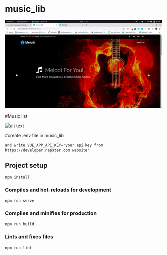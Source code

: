 # music_lib

![alt text](https://github.com/AjayYadavAi/music_lib/blob/master/src/assets/banner.png?raw=true)

#Music list

![alt text](https://github.com/AjayYadavAi/music_lib/src/assets/list.png?raw=true)

#create .env file in music_lib 
```
and write VUE_APP_API_KEY='your api key from https://developer.napster.com website' 
```

## Project setup
```
npm install
```

### Compiles and hot-reloads for development
```
npm run serve
```

### Compiles and minifies for production
```
npm run build
```

### Lints and fixes files
```
npm run lint
```
